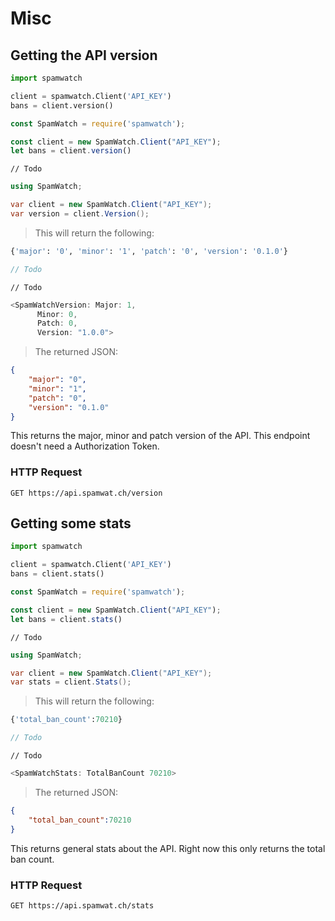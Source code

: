 # Misc
## Getting the API version

```python
import spamwatch

client = spamwatch.Client('API_KEY')
bans = client.version()
```

```javascript
const SpamWatch = require('spamwatch');

const client = new SpamWatch.Client("API_KEY");
let bans = client.version()
```

```crystal
// Todo
```


```csharp
using SpamWatch;

var client = new SpamWatch.Client("API_KEY");
var version = client.Version();
```

> This will return the following:

```python
{'major': '0', 'minor': '1', 'patch': '0', 'version': '0.1.0'}
```

```javascript
// Todo
```

```crystal
// Todo
```

```csharp
<SpamWatchVersion: Major: 1,
      Minor: 0,
      Patch: 0, 
      Version: "1.0.0">
```

> The returned JSON:

```json
{
    "major": "0",
    "minor": "1",
    "patch": "0",
    "version": "0.1.0"
}
```

This returns the major, minor and patch version of the API. This endpoint doesn't need a Authorization Token.

### HTTP Request

`GET https://api.spamwat.ch/version`

## Getting some stats

```python
import spamwatch

client = spamwatch.Client('API_KEY')
bans = client.stats()
```

```javascript
const SpamWatch = require('spamwatch');

const client = new SpamWatch.Client("API_KEY");
let bans = client.stats()
```

```crystal
// Todo
```

```csharp
using SpamWatch;

var client = new SpamWatch.Client("API_KEY");
var stats = client.Stats();

```

> This will return the following:

```python
{'total_ban_count':70210}
```

```javascript
// Todo
```

```crystal
// Todo
```

```csharp
<SpamWatchStats: TotalBanCount 70210>
```

> The returned JSON:

```json
{
    "total_ban_count":70210
}
```

This returns general stats about the API. Right now this only returns the total ban count.

### HTTP Request

`GET https://api.spamwat.ch/stats`
